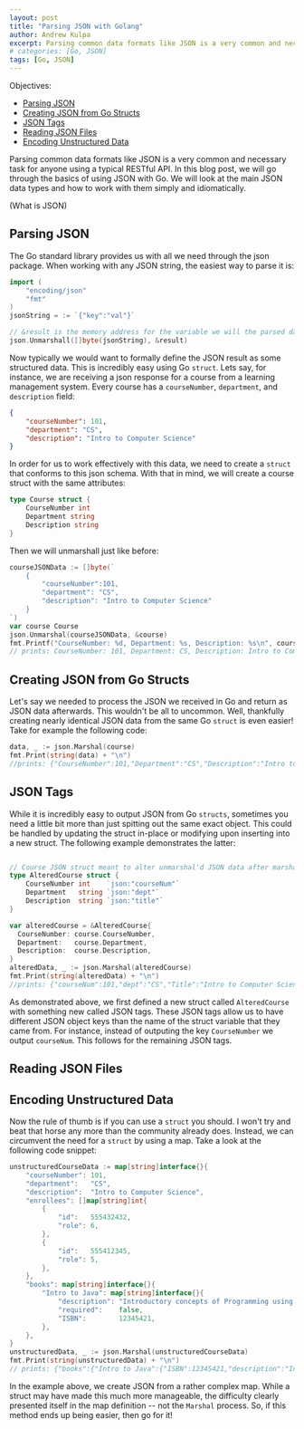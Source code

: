 ```yaml
---
layout: post
title: "Parsing JSON with Golang"
author: Andrew Kulpa
excerpt: Parsing common data formats like JSON is a very common and necessary task for anyone using a typical RESTful API. In this blog post, we will go through the basics of using JSON with Go.
# categories: [Go, JSON]
tags: [Go, JSON]
---
```


Objectives:
  * [Parsing JSON](#parsing-json)
  * [Creating JSON from Go Structs](#creating-json-from-go-structs)
  * [JSON Tags](#json-tags)
  * [Reading JSON Files](#reading-json-files)
  * [Encoding Unstructured Data](#encoding-unstructured-data)

Parsing common data formats like JSON is a very common and necessary task for anyone using a typical RESTful API. In this blog post, we will go through the basics of using JSON with Go. We will look at the main JSON data types and how to work with them simply and idiomatically.

(What is JSON)

## Parsing JSON

The Go standard library provides us with all we need through the json package. When working with any JSON string, the easiest way to parse it is:

```go
import (
	"encoding/json"
	"fmt"
)
jsonString = := `{"key":"val"}`

// &result is the memory address for the variable we will the parsed data
json.Unmarshall([]byte(jsonString), &result)
```

Now typically we would want to formally define the JSON result as some structured data. This is incredibly easy using Go `struct`. Lets say, for instance, we are receiving a json response for a course from a learning management system. Every course has a `courseNumber`, `department`, and `description` field:

```json
{
    "courseNumber": 101,
    "department": "CS",
    "description": "Intro to Computer Science"
}
```

In order for us to work effectively with this data, we need to create a `struct` that conforms to this json schema. With that in mind, we will create a course struct with the same attributes:
```go
type Course struct {
    CourseNumber int
    Department string
    Description string
}
```

Then we will unmarshall just like before:
```go
courseJSONData := []byte(`
    {
        "courseNumber":101,
        "department": "CS",
        "description": "Intro to Computer Science"
    }
`)
var course Course
json.Unmarshal(courseJSONData, &course)
fmt.Printf("CourseNumber: %d, Department: %s, Description: %s\n", course.CourseNumber, course.Department, course.Description)
// prints: CourseNumber: 101, Department: CS, Description: Intro to Computer Science
```

## Creating JSON from Go Structs

Let's say we needed to process the JSON we received in Go and return as JSON data afterwards. This wouldn't be all to uncommon. Well, thankfully creating nearly identical JSON data from the same Go `struct` is even easier! Take for example the following code:

```go
data, _ := json.Marshal(course)
fmt.Print(string(data) + "\n")
//prints: {"CourseNumber":101,"Department":"CS","Description":"Intro to Computer Science"}
```

## JSON Tags
While it is incredibly easy to output JSON from Go `structs`, sometimes you need a little bit more than just spitting out the same exact object. This could be handled by updating the struct in-place or modifying upon inserting into a new struct. The following example demonstrates the latter:
```go

// Course JSON struct meant to alter unmarshal'd JSON data after marshal'ing again
type AlteredCourse struct {
	CourseNumber int    `json:"courseNum"`
	Department   string `json:"dept"`
	Description  string `json:"title"`
}

var alteredCourse = &AlteredCourse{
  CourseNumber: course.CourseNumber,
  Department:   course.Department,
  Description:  course.Description,
}
alteredData, _ := json.Marshal(alteredCourse)
fmt.Print(string(alteredData) + "\n")
//prints: {"courseNum":101,"dept":"CS","Title":"Intro to Computer Science"}
```
As demonstrated above, we first defined a new struct called `AlteredCourse` with something new called JSON tags. These JSON tags allow us to have different JSON object keys than the name of the struct variable that they came from. For instance, instead of outputing the key `CourseNumber` we output `courseNum`. This follows for the remaining JSON tags.


## Reading JSON Files 

## Encoding Unstructured Data

Now the rule of thumb is if you can use a `struct` you should. I won't try and beat that horse any more than the community already does. Instead, we can circumvent the need for a `struct` by using a map. Take a look at the following code snippet:

```go
unstructuredCourseData := map[string]interface{}{
	"courseNumber": 101,
	"department":   "CS",
	"description":  "Intro to Computer Science",
	"enrollees": []map[string]int{
		{
			"id":   555432432,
			"role": 6,
		},
		{
			"id":   555412345,
			"role": 5,
		},
	},
	"books": map[string]interface{}{
		"Intro to Java": map[string]interface{}{
			"description": "Introductory concepts of Programming using Java",
			"required":    false,
			"ISBN":        12345421,
		},
	},
}
unstructuredData, _ := json.Marshal(unstructuredCourseData)
fmt.Print(string(unstructuredData) + "\n")
// prints: {"books":{"Intro to Java":{"ISBN":12345421,"description":"Introductory concepts of Programming using Java","required":false}},"courseNumber":101,"department":"CS","description":"Intro to Computer Science","enrollees":[{"id":555432432,"role":6},{"id":555412345,"role":5}]}
```

In the example above, we create JSON from a rather complex map. While a struct may have made this much more manageable, the difficulty clearly presented itself in the map definition -- not the `Marshal` process. So, if this method ends up being easier, then go for it!


